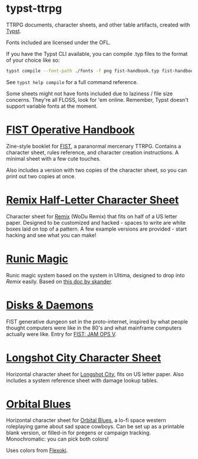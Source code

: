 # typst-ttrpg
TTRPG documents, character sheets, and other table artifacts, created with [Typst](https://github.com/typst/).

Fonts included are licensed under the OFL. 

If you have the Typst CLI available, you can compile .typ files to the format of your choice like so:

```sh
typst compile --font-path ./fonts -f png fist-handbook.typ fist-handbook-{n}.png
```

See `typst help compile` for a full command reference.

Some sheets might not have fonts included due to laziness / file size concerns. They're all FLOSS, look for 'em online. Remember, Typst doesn't support variable fonts at the moment.

# [FIST Operative Handbook](fist-handbook.typ)
Zine-style booklet for [FIST](https://claymorerpgs.itch.io/fist), a paranormal mercenary TTRPG. Contains a character sheet, rules reference, and character creation instructions. A minimal sheet with a few cute touches.

Also includes a version with two copies of the character sheet, so you can print out two copies at once.

# [Remix Half-Letter Character Sheet](wodu-remix-sheet-halfletter.typ)
Character sheet for [Remix](https://katamoiran.itch.io/remix) (WoDu Remix) that fits on half of a US letter paper. Designed to be customized and hacked - spaces to write are white boxes laid on top of a pattern. A few example versions are provided - start hacking and see what you can make!

# [Runic Magic](runic-magic.typ)
Runic magic system based on the system in Ultima, designed to drop into _Remix_ easily. Based on [this doc by skander](https://docs.google.com/document/d/1Coy_8zLWFN8hPuXSwix95w_hEK9Ou5-vzjQl-MDiQl8/edit?usp=sharing).

# [Disks & Daemons](disks-n-daemons/)
FIST generative dungeon set in the proto-internet, inspired by what people thought computers were like in the 80's and what mainframe computers actually were like. Entry for [FIST: JAM OPS V](https://itch.io/jam/fist-jam-ops-v).

# [Longshot City Character Sheet](longshot-city.typ)
Horizontal character sheet for [Longshot City](https://melsonian-arts-council.itch.io/longshot-city), fits on US letter paper. Also includes a system reference sheet with damage lookup tables.

# [Orbital Blues](orbital-blues-char.typ)
Horizontal character sheet for [Orbital Blues](https://soulmuppetpublishing.itch.io/orbital-blues), a lo-fi space western roleplaying game about sad space cowboys. Can be set up as a printable blank version, or filled-in for pregens or campaign tracking. Monochromatic: you can pick both colors!

Uses colors from [Flexoki](https://github.com/kepano/flexoki).
